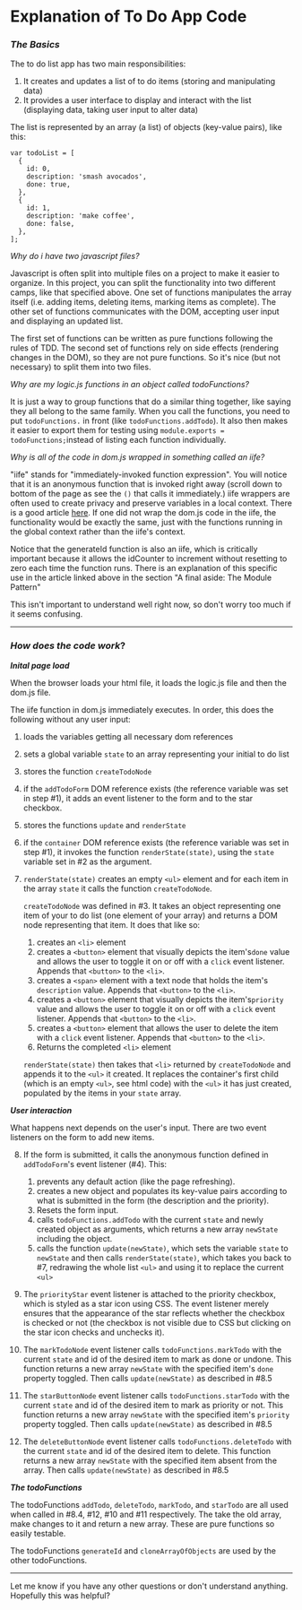 # Explanation of To Do App Code

### **_The Basics_**

The to do list app has two main responsibilities:
1. It creates and updates a list of to do items (storing and manipulating data)
2. It provides a user interface to display and interact with the list (displaying data, taking user input to alter data)

The list is represented by an array (a list) of objects (key-value pairs), like this:
```javascript=
var todoList = [
  {
    id: 0,
    description: 'smash avocados',
    done: true,
  },
  {
    id: 1,
    description: 'make coffee',
    done: false,
  },
];
```


_Why do i have two javascript files?_

Javascript is often split into multiple files on a project to make it easier to organize. In this project, you can split the functionality into two different camps, like that specified above. One set of functions manipulates the array itself (i.e. adding items, deleting items, marking items as complete). The other set of functions communicates with the DOM, accepting user input and displaying an updated list.

The first set of functions can be written as pure functions following the rules of TDD. The second set of functions rely on side effects (rendering changes in the DOM), so they are not pure functions. So it's nice (but not necessary) to split them into two files. 

_Why are my logic.js functions in an object called todoFunctions?_

It is just a way to group functions that do a similar thing together, like saying they all belong to the same family. When you call the functions, you need to put `todoFunctions.` in front (like `todoFunctions.addTodo`). It also then makes it easier to export them for testing using `module.exports = todoFunctions;`instead of listing each function individually.

_Why is all of the code in dom.js wrapped in something called an iife?_

"iife" stands for "immediately-invoked function expression". You will notice that it is an anonymous function that is invoked right away (scroll down to bottom of the page as see the `()` that calls it immediately.) iife wrappers are often used to create privacy and preserve variables in a local context. There is a good article [here](http://benalman.com/news/2010/11/immediately-invoked-function-expression/). If one did not wrap the dom.js code in the iife, the functionality would be exactly the same, just with the functions running in the global context rather than the iife's context. 

Notice that the generateId function is also an iife, which is critically important  because it allows the idCounter to increment without resetting to zero each time the function runs. There is an explanation of this specific use in the article linked above in the section "A final aside: The Module Pattern"

This isn't important to understand well right now, so don't worry too much if it seems confusing.

---

### **_How does the code work_**?
**_Inital page load_**

When the browser loads your html file, it loads the logic.js file and then the dom.js file. 

The iife function in dom.js immediately executes. In order, this does the following without any user input:
1. loads the variables getting all necessary dom references
2. sets a global variable `state` to an array representing your initial to do list
3. stores the function `createTodoNode`
4. if the `addTodoForm` DOM reference exists (the reference variable was set in step #1), it adds an event listener to the form and to the star checkbox.
5. stores the functions `update` and `renderState`
6. if the `container` DOM reference exists (the reference variable was set in step #1), it invokes the function `renderState(state)`, using the `state` variable set in #2 as the argument.
7. `renderState(state)` creates an empty `<ul>` element and for each item in the array `state` it calls the function `createTodoNode`.

    `createTodoNode` was defined in #3. It takes an object representing one item of your to do list (one element of your array) and returns a DOM node representing that item. It does that like so: 
    
    1. creates an `<li>` element
    2. creates a `<button>` element that visually depicts the item's`done` value and allows the user to toggle it on or off with a `click` event listener. Appends that `<button>` to the `<li>`.
    3. creates a `<span>` element with a text node that holds the item's `description` value. Appends that `<button>` to the `<li>`.
    4. creates a `<button>` element that visually depicts the item's`priority` value and allows the user to toggle it on or off with a `click` event listener. Appends that `<button>` to the `<li>`.
    5. creates a `<button>` element that allows the user to delete the item with a `click` event listener. Appends that `<button>` to the `<li>`.
    6. Returns the completed `<li>` element
    
    `renderState(state)` then takes that `<li>` returned by `createTodoNode` and appends it to the `<ul>` it created. It replaces the container's first child (which is an empty `<ul>`, see html code) with the `<ul>` it has just created, populated by the items in your `state` array.
    
**_User interaction_**

What happens next depends on the user's input. There are two event listeners on the form to add new items.

8. If the form is submitted, it calls the anonymous function defined in `addTodoForm`'s event listener (#4). This:

    1. prevents any default action (like the page refreshing).
    2. creates a new object and populates its key-value pairs according to what is submitted in the form (the description and the priority).
    3. Resets the form input.
    4. calls `todoFunctions.addTodo` with the current `state` and newly created object as arguments, which returns a new array `newState` including the object.
    5. calls the function `update(newState)`, which sets the variable `state` to `newState` and then calls `renderState(state)`, which takes you back to #7, redrawing the whole list `<ul>` and using it to replace the current `<ul>`
    
9. The `priorityStar` event listener is attached to the priority checkbox, which is styled as a star icon using CSS. The event listener merely ensures that the appearance of the star reflects whether the checkbox is checked or not (the checkbox is not visible due to CSS but clicking on the star icon checks and unchecks it).

10. The `markTodoNode` event listener calls `todoFunctions.markTodo` with the current `state` and id of the desired item to mark as done or undone. This function returns a new array `newState` with the specified item's `done` property toggled. Then calls `update(newState)` as described in #8.5
11. The `starButtonNode` event listener calls `todoFunctions.starTodo` with the current `state` and id of the desired item to mark as priority or not. This function returns a new array `newState` with the specified item's `priority` property toggled. Then calls `update(newState)` as described in #8.5
12. The `deleteButtonNode` event listener calls `todoFunctions.deleteTodo` with the current `state` and id of the desired item to delete. This function returns a new array `newState` with the specified item absent from the array. Then calls `update(newState)` as described in #8.5

**_The todoFunctions_**

The todoFunctions `addTodo`, `deleteTodo`, `markTodo`, and `starTodo` are all used when called in #8.4, #12, #10 and #11 respectively. The take the old array, make changes to it and return a new array. These are pure functions so easily testable.

The todoFunctions `generateId` and `cloneArrayOfObjects` are used by the other todoFunctions.

---
Let me know if you have any other questions or don't understand anything. Hopefully this was helpful?
